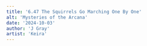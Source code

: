 ```yaml
---
title: '6.47 The Squirrels Go Marching One By One'
alt: 'Mysteries of the Arcana'
date: '2024-10-03'
author: 'J Gray'
artist: 'Keira'
---
```

